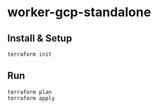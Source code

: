 # worker-gcp-standalone

## Install & Setup

```
terraform init
```

## Run

```
terraform plan
terraform apply
```
